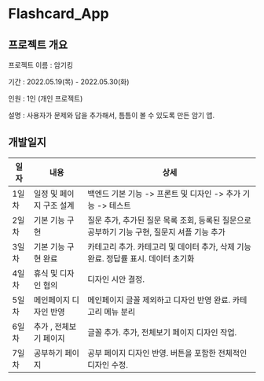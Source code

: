 # Flashcard_App
## 프로젝트 개요

프로젝트 이름 : 암기킹

기간 : 2022.05.19(목) - 2022.05.30(화)

인원 : 1인 (개인 프로젝트)

설명 : 사용자가 문제와 답을 추가해서, 틈틈이 볼 수 있도록 만든 암기 앱.



## 개발일지

| 일자  | 내용                     | 상세                                                         |
| ----- | ------------------------ | ------------------------------------------------------------ |
| 1일차 | 일정 및 페이지 구조 설계 | 백엔드 기본 기능 -> 프론트 및 디자인 -> 추가 기능 -> 테스트  |
| 2일차 | 기본 기능 구현           | 질문 추가, 추가된 질문 목록 조회, 등록된 질문으로 공부하기 기능 구현, 질문지 셔플 기능 추가 |
| 3일차 | 기본 기능 구현 완료      | 카테고리 추가. 카테고리 및 데이터 추가, 삭제 기능 완료. 정답률 표시. 데이터 초기화 |
| 4일차 | 휴식 및 디자인 협의      | 디자인 시안 결정.                                            |
| 5일차 | 메인페이지 디자인 반영   | 메인페이지 글꼴 제외하고 디자인 반영 완료. 카테고리 메뉴 분리 |
| 6일차 | 추가 , 전체보기 페이지   | 글꼴 추가. 추가, 전체보기 페이지 디자인 작업.                |
| 7일차 | 공부하기 페이지          | 공부 페이지 디자인 반영. 버튼을 포함한 전체적인 디자인 수정. |

